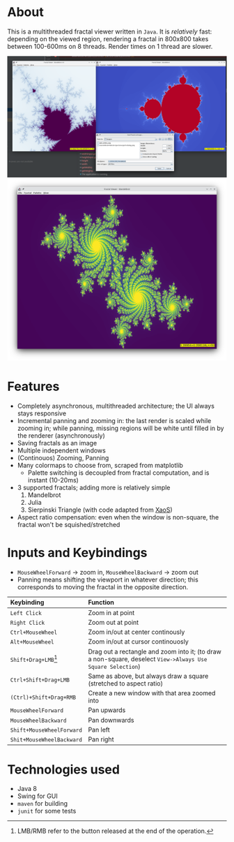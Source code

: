 # About

This is a multithreaded fractal viewer written in `Java`. It is *relatively*
fast: depending on the viewed region, rendering a fractal in 800x800 takes
between 100-600ms on 8 threads. Render times on 1 thread are slower.

![Mandelbrot side-by-side, with save dialog](images/mandelbrot-BuPu-coolwarm-export-dialog.png "Mandelbrot x2")
![Julia Fractal, with viridis palette](images/julia-viridis.png "Julia viridis")

# Features

- Completely asynchronous, multithreaded architecture; the UI always stays responsive
- Incremental panning and zooming in: the last render is scaled while zooming
  in; while panning, missing regions will be white until filled in by the
  renderer (asynchronously)
- Saving fractals as an image
- Multiple independent windows
- (Continouos) Zooming, Panning
- Many colormaps to choose from, scraped from matplotlib
  + Palette switching is decoupled from fractal computation, and is instant (10-20ms)
- 3 supported fractals; adding more is relatively simple
  1. Mandelbrot
  2. Julia
  3. Sierpinski Triangle (with code adapted from [XaoS](https://github.com/xaos-project/XaoS))
- Aspect ratio compensation: even when the window is non-square, the fractal
  won't be squished/stretched
  
# Inputs and Keybindings

- `MouseWheelForward` -> zoom in, `MouseWheelBackward` -> zoom out
- Panning means shifting the viewport in whatever direction; this corresponds to
  moving the fractal in the opposite direction.

| Keybinding                | Function                                                                                                    |
|:--------------------------|:------------------------------------------------------------------------------------------------------------|
| `Left Click`              | Zoom in at point                                                                                            |
| `Right Click`             | Zoom out at point                                                                                           |
| `Ctrl+MouseWheel`         | Zoom in/out at center continously                                                                           |
| `Alt+MouseWheel`          | Zoom in/out at cursor continouosly                                                                          |
| `Shift+Drag+LMB`[^1]      | Drag out a rectangle and zoom into it; (to draw a non-square, deselect `View->Always Use Square Selection`) |
| `Ctrl+Shift+Drag+LMB`     | Same as above, but always draw a square (stretched to aspect ratio)                                         |
| `(Ctrl)+Shift+Drag+RMB`   | Create a new window with that area zoomed into                                                              |
| `MouseWheelForward`       | Pan upwards                                                                                                 |
| `MouseWheelBackward`      | Pan downwards                                                                                               |
| `Shift+MouseWheelForward` | Pan left                                                                                                    |
| `Shit+MouseWheelBackward` | Pan right                                                                                                   |

[^1]: LMB/RMB refer to the button released at the end of the operation.

# Technologies used

- Java 8
- Swing for GUI
- `maven` for building
- `junit` for some tests
